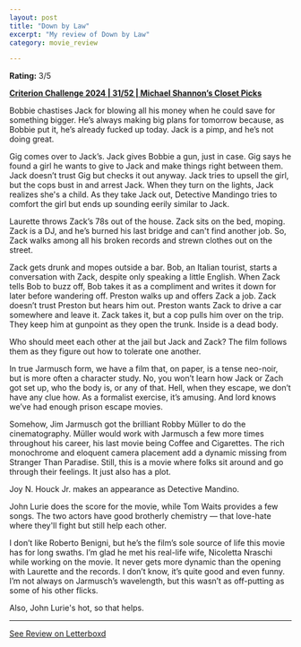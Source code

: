 ```yaml
---
layout: post
title: "Down by Law"
excerpt: "My review of Down by Law"
category: movie_review

---
```


**Rating:** 3/5

<b><a href="https://boxd.it/qWjuA/detail">Criterion Challenge 2024 | 31/52 | Michael Shannon’s Closet Picks</a></b>

Bobbie chastises Jack for blowing all his money when he could save for something bigger. He’s always making big plans for tomorrow because, as Bobbie put it, he’s already fucked up today. Jack is a pimp, and he’s not doing great.

Gig comes over to Jack’s. Jack gives Bobbie a gun, just in case. Gig says he found a girl he wants to give to Jack and make things right between them. Jack doesn’t trust Gig but checks it out anyway. Jack tries to upsell the girl, but the cops bust in and arrest Jack. When they turn on the lights, Jack realizes she's a child. As they take Jack out, Detective Mandingo tries to comfort the girl but ends up sounding eerily similar to Jack.

Laurette throws Zack’s 78s out of the house. Zack sits on the bed, moping. Zack is a DJ, and he’s burned his last bridge and can't find another job. So, Zack walks among all his broken records and strewn clothes out on the street.

Zack gets drunk and mopes outside a bar. Bob, an Italian tourist, starts a conversation with Zack, despite only speaking a little English. When Zack tells Bob to buzz off, Bob takes it as a compliment and writes it down for later before wandering off. Preston walks up and offers Zack a job. Zack doesn’t trust Preston but hears him out. Preston wants Zack to drive a car somewhere and leave it. Zack takes it, but a cop pulls him over on the trip. They keep him at gunpoint as they open the trunk. Inside is a dead body.

Who should meet each other at the jail but Jack and Zack? The film follows them as they figure out how to tolerate one another.

In true Jarmusch form, we have a film that, on paper, is a tense neo-noir, but is more often a character study. No, you won’t learn how Jack or Zach got set up, who the body is, or any of that. Hell, when they escape, we don’t have any clue how. As a formalist exercise, it’s amusing. And lord knows we’ve had enough prison escape movies. 

Somehow, Jim Jarmusch got the brilliant Robby Müller to do the cinematography. Müller would work with Jarmusch a few more times throughout his career, his last movie being Coffee and Cigarettes. The rich monochrome and eloquent camera placement add a dynamic missing from Stranger Than Paradise. Still, this is a movie where folks sit around and go through their feelings. It just also has a plot.

Joy N. Houck Jr. makes an appearance as Detective Mandino. 

John Lurie does the score for the movie, while Tom Waits provides a few songs. The two actors have good brotherly chemistry — that love-hate where they'll fight but still help each other.

I don’t like Roberto Benigni, but he’s the film’s sole source of life this movie has for long swaths. I’m glad he met his real-life wife, Nicoletta Nraschi while working on the movie. It never gets more dynamic than the opening with Laurette and the records. I don’t know, it’s quite good and even funny. I’m not always on Jarmusch’s wavelength, but this wasn’t as off-putting as some of his other flicks.

Also, John Lurie's hot, so that helps.

<hr>

[See Review on Letterboxd](https://boxd.it/6Zsco3)

